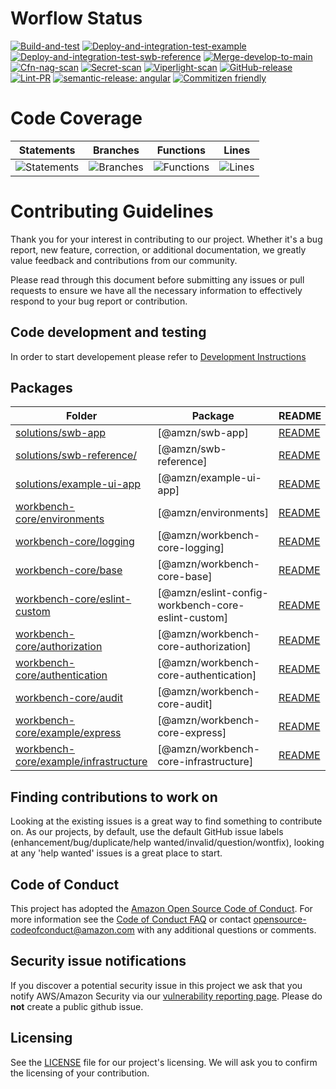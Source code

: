 # Worflow Status
[![Build-and-test](https://github.com/awslabs/monorepo-for-service-workbench/workflows/Build-and-test/badge.svg)](https://github.com/awslabs/monorepo-for-service-workbench/workflows/Build-and-test/badge.svg)
[![Deploy-and-integration-test-example](https://github.com/awslabs/monorepo-for-service-workbench/workflows/Deploy-and-integration-test-example/badge.svg)](https://github.com/awslabs/monorepo-for-service-workbench/workflows/Deploy-and-integration-test-example/badge.svg)
[![Deploy-and-integration-test-swb-reference](https://github.com/awslabs/monorepo-for-service-workbench/workflows/Deploy-and-integration-test-swb-reference/badge.svg)](https://github.com/awslabs/monorepo-for-service-workbench/workflows/Deploy-and-integration-test-swb-reference/badge.svg)
[![Merge-develop-to-main](https://github.com/awslabs/monorepo-for-service-workbench/workflows/Merge-develop-to-main/badge.svg)](https://github.com/awslabs/monorepo-for-service-workbench/workflows/Merge-develop-to-main/badge.svg)
[![Cfn-nag-scan](https://github.com/awslabs/monorepo-for-service-workbench/workflows/Cfn-nag-scan/badge.svg)](https://github.com/awslabs/monorepo-for-service-workbench/workflows/Cfn-nag-scan/badge.svg)
[![Secret-scan](https://github.com/awslabs/monorepo-for-service-workbench/workflows/Secret-scan/badge.svg)](https://github.com/awslabs/monorepo-for-service-workbench/workflows/Secret-scan/badge.svg)
[![Viperlight-scan](https://github.com/awslabs/monorepo-for-service-workbench/workflows/Viperlight-scan/badge.svg)](https://github.com/awslabs/monorepo-for-service-workbench/workflows/Viperlight-scan/badge.svg)
[![GitHub-release](https://github.com/awslabs/monorepo-for-service-workbench/workflows/GitHub-release/badge.svg)](https://github.com/awslabs/monorepo-for-service-workbench/workflows/GitHub-release/badge.svg)
[![Lint-PR](https://github.com/awslabs/monorepo-for-service-workbench/workflows/Lint-pr/badge.svg)](https://github.com/awslabs/monorepo-for-service-workbench/workflows/Lint-pr/badge.svg)
[![semantic-release: angular](https://img.shields.io/badge/semantic--release-angular-e10079?logo=semantic-release)](https://github.com/semantic-release/semantic-release)
[![Commitizen friendly](https://img.shields.io/badge/commitizen-friendly-brightgreen.svg)](http://commitizen.github.io/cz-cli/)

# Code Coverage
| Statements                  | Branches                | Functions                 | Lines             |
| --------------------------- | ----------------------- | ------------------------- | ----------------- |
| ![Statements](https://img.shields.io/badge/statements-91.34%25-brightgreen.svg?style=flat) | ![Branches](https://img.shields.io/badge/branches-83.13%25-yellow.svg?style=flat) | ![Functions](https://img.shields.io/badge/functions-92.62%25-brightgreen.svg?style=flat) | ![Lines](https://img.shields.io/badge/lines-92.74%25-brightgreen.svg?style=flat) |
# Contributing Guidelines

Thank you for your interest in contributing to our project. Whether it's a bug report, new feature, correction, or additional documentation, we greatly value feedback and contributions from our community.

Please read through this document before submitting any issues or pull requests to ensure we have all the necessary information to effectively respond to your bug report or contribution.

## Code development and testing

In order to start developement please refer to [Development Instructions](./DEVELOPMENT.md#monorepo-for-service-workbench-development-instructions)

## Packages

| Folder | Package | README |
| ------ | ------- | ------ |
| [solutions/swb-app](./solutions/swb-app/) | [@amzn/swb-app] | [README](./solutions/swb-app/README.md)
| [solutions/swb-reference/](./solutions/swb-reference/) | [@amzn/swb-reference] | [README](./solutions/swb-reference/README.md)
| [solutions/example-ui-app](./solutions/example-ui-app/) | [@amzn/example-ui-app] | [README](./solutions/example-ui-app/README.md)
| [workbench-core/environments](./workbench-core/environments/) | [@amzn/environments] | [README](./workbench-core/environments/README.md)
| [workbench-core/logging](./workbench-core/logging/) | [@amzn/workbench-core-logging] | [README](./workbench-core/logging/README.md)
| [workbench-core/base](./workbench-core/base/) | [@amzn/workbench-core-base] | [README](./workbench-core/base/README.md)
| [workbench-core/eslint-custom](./workbench-core/eslint-custom/) | [@amzn/eslint-config-workbench-core-eslint-custom] | [README](./workbench-core/eslint-custom/README.md)
| [workbench-core/authorization](./workbench-core/authorization/) | [@amzn/workbench-core-authorization] | [README](./workbench-core/authorization/README.md)
| [workbench-core/authentication](./workbench-core/authentication/) | [@amzn/workbench-core-authentication] | [README](./workbench-core/authentication/README.md)
| [workbench-core/audit](./workbench-core/audit/) | [@amzn/workbench-core-audit] | [README](./workbench-core/audit/README.md)
| [workbench-core/example/express](./workbench-core/example/express/) | [@amzn/workbench-core-express] | [README](./workbench-core/example/express/README.md)
| [workbench-core/example/infrastructure](./workbench-core/example/infrastructure/) | [@amzn/workbench-core-infrastructure] | [README](./workbench-core/example/infrastructure/README.md)


## Finding contributions to work on

Looking at the existing issues is a great way to find something to contribute on. As our projects, by default, use the default GitHub issue labels (enhancement/bug/duplicate/help wanted/invalid/question/wontfix), looking at any 'help wanted' issues is a great place to start.

## Code of Conduct

This project has adopted the [Amazon Open Source Code of Conduct](https://aws.github.io/code-of-conduct).
For more information see the [Code of Conduct FAQ](https://aws.github.io/code-of-conduct-faq) or contact
opensource-codeofconduct@amazon.com with any additional questions or comments.

## Security issue notifications

If you discover a potential security issue in this project we ask that you notify AWS/Amazon Security via our [vulnerability reporting page](http://aws.amazon.com/security/vulnerability-reporting/). Please do **not** create a public github issue.

## Licensing

See the [LICENSE](LICENSE) file for our project's licensing. We will ask you to confirm the licensing of your contribution.